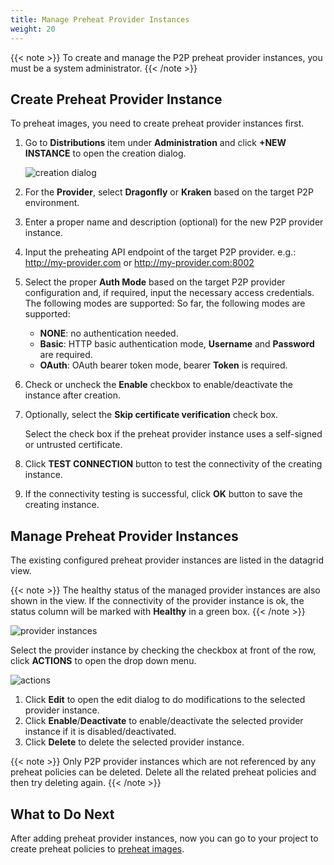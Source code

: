 ```yaml
---
title: Manage Preheat Provider Instances
weight: 20
---
```


{{< note >}}
To create and manage the P2P preheat provider instances, you must be a system administrator.
{{< /note >}}

## Create Preheat Provider Instance

To preheat images, you need to create preheat provider instances first.

1. Go to **Distributions** item under **Administration** and click **+NEW INSTANCE** to open the creation dialog.

    ![creation dialog](../../../img/p2p-preheat/creation-dialog.png)

1. For the **Provider**, select **Dragonfly** or **Kraken** based on the target P2P environment.
1. Enter a proper name and description (optional) for the new P2P provider instance.
1. Input the preheating API endpoint of the target P2P provider.
    e.g.: http://my-provider.com or http://my-provider.com:8002
1. Select the proper **Auth Mode** based on the target P2P provider configuration and, if required, input the necessary access credentials. 
The following modes are supported:
So far, the following modes are supported:
    - **NONE**: no authentication needed.
    - **Basic**: HTTP basic authentication mode, **Username** and **Password** are required.
    - **OAuth**: OAuth bearer token mode, bearer **Token** is required.
1. Check or uncheck the **Enable** checkbox to enable/deactivate the instance after creation.
1. Optionally, select the **Skip certificate verification** check box.

   Select the check box if the preheat provider instance uses a self-signed or untrusted certificate.
1. Click **TEST CONNECTION** button to test the connectivity of the creating instance.
1. If the connectivity testing is successful, click **OK** button to save the creating instance.

## Manage Preheat Provider Instances

The existing configured preheat provider instances are listed in the datagrid view.

{{< note >}}
The healthy status of the managed provider instances are also shown in the view. If the connectivity of the provider 
instance is ok, the status column will be marked with **Healthy** in a green box. 
{{< /note >}}

  ![provider instances](../../../img/p2p-preheat/provider-instances.png)

Select the provider instance by checking the checkbox at front of the row, click **ACTIONS** to open the drop down menu.

  ![actions](../../../img/p2p-preheat/actions.png)

1. Click **Edit** to open the edit dialog to do modifications to the selected provider instance.
1. Click **Enable**/**Deactivate** to enable/deactivate the selected provider instance if it is disabled/deactivated.
3. Click **Delete** to delete the selected provider instance.

{{< note >}}
Only P2P provider instances which are not referenced by any preheat policies can be deleted. Delete all the related 
preheat policies and then try deleting again. 
{{< /note >}}

## What to Do Next

After adding preheat provider instances, now you can go to your project to create preheat policies to [preheat images](../../working-with-projects/working-with-images/preheat-images.md).
